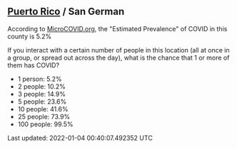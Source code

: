
## [Puerto Rico](/united-states/puerto-rico) / San German

According to [MicroCOVID.org](http://microcovid.org),
the "Estimated Prevalence" of COVID in this county is 5.2%

If you interact with a certain number of people in this location
(all at once in a group, or spread out across the day), what is the chance that
1 or more of them has COVID?

- 1 person: 5.2%
- 2 people: 10.2%
- 3 people: 14.9%
- 5 people: 23.6%
- 10 people: 41.6%
- 25 people: 73.9%
- 100 people: 99.5%

Last updated: 2022-01-04 00:40:07.492352 UTC
